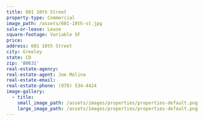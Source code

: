 ```yaml
---
title: 601 10th Street
property-type: Commercial
image_path: /assets/601-10th-st.jpg
sale-or-lease: Lease
square-footage: Variable SF
price:
address: 601 10th Street
city: Greeley
state: CO
zip: '80631'
real-estate-agency:
real-estate-agent: Joe Molina
real-estate-email:
real-estate-phone: (970) 534-4424
image-gallery:
  - title:
    small_image_path: /assets/images/properties/properties-default.png
    large_image_path: /assets/images/properties/properties-default.png
---
```


